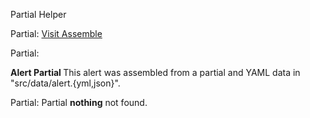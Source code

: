 
Partial Helper


Partial: <a class="btn btn-primary btn-large" href="https://github.com/assemble/assemble/"> Visit Assemble </a>

Partial: <div class="alert alert-info"><strong> Alert Partial </strong> This alert was assembled from a partial and YAML data in &quot;src/data/alert.{yml,json}&quot;. </div>

Partial: Partial **nothing** not found.
